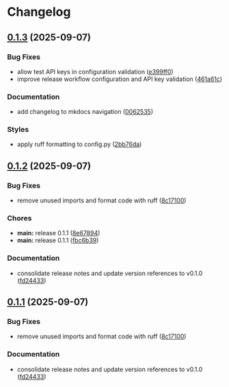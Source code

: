 # Changelog

## [0.1.3](https://github.com/madeinoz67/bank-statement-separator/compare/v0.1.2...v0.1.3) (2025-09-07)


### Bug Fixes

* allow test API keys in configuration validation ([e399ff0](https://github.com/madeinoz67/bank-statement-separator/commit/e399ff0256abafc725a7a7d551991a8dacc8612b))
* improve release workflow configuration and API key validation ([461a61c](https://github.com/madeinoz67/bank-statement-separator/commit/461a61c93787cb1665de52ae800427852323d6ec))


### Documentation

* add changelog to mkdocs navigation ([0062535](https://github.com/madeinoz67/bank-statement-separator/commit/0062535eabb1e63ecf91898cde9527e55817bcd9))


### Styles

* apply ruff formatting to config.py ([2bb76da](https://github.com/madeinoz67/bank-statement-separator/commit/2bb76daca5a457fa85ade054362b2dd22fe1ed92))

## [0.1.2](https://github.com/madeinoz67/bank-statement-separator/compare/v0.1.1...v0.1.2) (2025-09-07)


### Bug Fixes

* remove unused imports and format code with ruff ([8c17100](https://github.com/madeinoz67/bank-statement-separator/commit/8c171007c57c5126a60c82f1062825078bc79b0a))


### Chores

* **main:** release 0.1.1 ([8e67894](https://github.com/madeinoz67/bank-statement-separator/commit/8e67894a3c9d74bd27390e16e666fc6a156e9b0a))
* **main:** release 0.1.1 ([fbc6b39](https://github.com/madeinoz67/bank-statement-separator/commit/fbc6b3971bd0c852f922bbf6e60080b9b8d185e0))


### Documentation

* consolidate release notes and update version references to v0.1.0 ([fd24433](https://github.com/madeinoz67/bank-statement-separator/commit/fd244338322e8a9f2fcfa5bcd7f099746e8a3e1c))

## [0.1.1](https://github.com/madeinoz67/bank-statement-separator/compare/v0.1.0...v0.1.1) (2025-09-07)


### Bug Fixes

* remove unused imports and format code with ruff ([8c17100](https://github.com/madeinoz67/bank-statement-separator/commit/8c171007c57c5126a60c82f1062825078bc79b0a))


### Documentation

* consolidate release notes and update version references to v0.1.0 ([fd24433](https://github.com/madeinoz67/bank-statement-separator/commit/fd244338322e8a9f2fcfa5bcd7f099746e8a3e1c))
